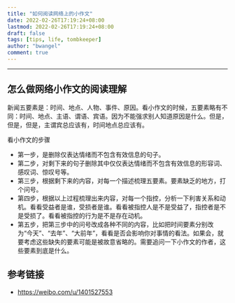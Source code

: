 ```yaml
---
title: "如何阅读网络上的小作文"
date: 2022-02-26T17:19:24+08:00
lastmod: 2022-02-26T17:19:24+08:00
draft: false
tags: [tips, life, tombkeeper]
author: "bwangel"
comment: true
---
```


<!--more-->

---

## 怎么做网络小作文的阅读理解

新闻五要素是：时间、地点、人物、事件、原因。看小作文的时候，五要素略有不同：时间、地点、主语、谓语、宾语。因为不能强求别人知道原因是什么。但是，但是，但是，主谓宾总应该有，时间地点总应该有。

看小作文的步骤

+ 第一步，是删除仅表达情绪而不包含有效信息的句子。
+ 第二步，对剩下来的句子删除其中仅仅表达情绪而不包含有效信息的形容词、感叹词、惊叹号等。
+ 第三步，根据剩下来的内容，对每一个描述梳理五要素。要素缺乏的地方，打个问号。
+ 第四步，根据以上过程梳理出来内容，对每一个指控，分析一下利害关系和动机。看看受益者是谁，受损者是谁。看看被指控人是不是受益了，指控者是不是受损了。看看被指控的行为是不是存在动机。
+ 第五步，把第三步中的问号改成各种不同的内容，比如把时间要素分别改为“今天”、“去年”、“大前年”，看看是否会影响你对事情的看法。如果会，就要考虑这些缺失的要素可能是被故意省略的。需要追问一下小作文的作者，这些要素到底是什么。

## 参考链接

- https://weibo.com/u/1401527553
